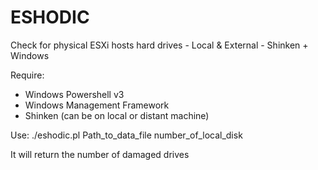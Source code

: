 ESHODIC
================

Check for physical ESXi hosts hard drives - Local &amp; External - Shinken + Windows

Require:
* Windows Powershell v3
* Windows Management Framework
* Shinken (can be on local or distant machine)

Use:
./eshodic.pl Path_to_data_file number_of_local_disk

It will return the number of damaged drives
